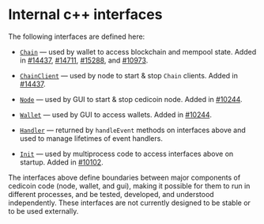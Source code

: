 # Internal c++ interfaces

The following interfaces are defined here:

* [`Chain`](chain.h) — used by wallet to access blockchain and mempool state. Added in [#14437](https://github.com/cedicoin/cedicoin/pull/14437), [#14711](https://github.com/cedicoin/cedicoin/pull/14711), [#15288](https://github.com/cedicoin/cedicoin/pull/15288), and [#10973](https://github.com/cedicoin/cedicoin/pull/10973).

* [`ChainClient`](chain.h) — used by node to start & stop `Chain` clients. Added in [#14437](https://github.com/cedicoin/cedicoin/pull/14437).

* [`Node`](node.h) — used by GUI to start & stop cedicoin node. Added in [#10244](https://github.com/cedicoin/cedicoin/pull/10244).

* [`Wallet`](wallet.h) — used by GUI to access wallets. Added in [#10244](https://github.com/cedicoin/cedicoin/pull/10244).

* [`Handler`](handler.h) — returned by `handleEvent` methods on interfaces above and used to manage lifetimes of event handlers.

* [`Init`](init.h) — used by multiprocess code to access interfaces above on startup. Added in [#10102](https://github.com/cedicoin/cedicoin/pull/10102).

The interfaces above define boundaries between major components of cedicoin code (node, wallet, and gui), making it possible for them to run in different processes, and be tested, developed, and understood independently. These interfaces are not currently designed to be stable or to be used externally.
